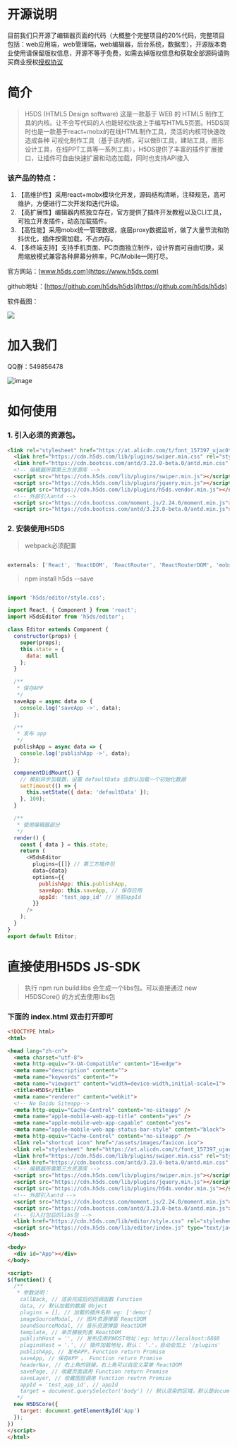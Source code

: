 # 开源说明

目前我们只开源了编辑器页面的代码（大概整个完整项目的20%代码，完整项目包括：web应用端，web管理端，web编辑器，后台系统，数据库），开源版本商业使用请保留版权信息，开源不等于免费，如需去掉版权信息和获取全部源码请购买商业授权[授权协议](http://www.h5ds.com/authorization)

# 简介

> H5DS (HTML5 Design software) 这是一款基于 WEB 的 HTML5 制作工具的内核。让不会写代码的人也能轻松快速上手编写HTML5页面。H5DS同时也是一款基于react+mobx的在线HTML制作工具，灵活的内核可快速改造成各种
可视化制作工具（基于该内核，可以做BI工具，建站工具，图形设计工具，在线PPT工具等一系列工具），H5DS提供了丰富的插件扩展接口，让插件可自由快速扩展和动态加载，同时也支持API接入


### 该产品的特点：

 1. 【高维护性】采用react+mobx模块化开发，源码结构清晰，注释规范，高可维护，方便进行二次开发和迭代升级。
 2. 【高扩展性】编辑器内核独立存在，官方提供了插件开发教程以及CLI工具，可独立开发插件，动态加载插件。
 3. 【高性能】采用mobx统一管理数据，底层proxy数据监听，做了大量节流和防抖优化，插件按需加载，不占内存。
 4. 【多终端支持】支持手机页面、PC页面独立制作，设计界面可自由切换，采用缩放模式兼容各种屏幕分辨率，PC/Mobile一网打尽。

官方网站：[www.h5ds.com](https://www.h5ds.com)

github地址：[https://github.com/h5ds/h5ds](https://github.com/h5ds/h5ds)

软件截图：

![](http://cdn.h5ds.com/doc/images/h5ds.png)

# 加入我们

QQ群：549856478

![image](https://cdn.h5ds.com/doc/images/qq.jpg)


# 如何使用

### 1. 引入必须的资源包。

```html
<link rel="stylesheet" href="https://at.alicdn.com/t/font_157397_ujac0trx9i.css">
  <link href="https://cdn.h5ds.com/lib/plugins/swiper.min.css" rel="stylesheet">
  <link href="https://cdn.bootcss.com/antd/3.23.0-beta.0/antd.min.css" rel="stylesheet">
  <!-- 编辑器所需第三方资源库 -->
  <script src="https://cdn.h5ds.com/lib/plugins/swiper.min.js"></script>
  <script src="https://cdn.h5ds.com/lib/plugins/jquery.min.js"></script>
  <script src="https://cdn.h5ds.com/lib/plugins/h5ds.vendor.min.js"></script>
  <!-- 外部引入antd -->
  <script src="https://cdn.bootcss.com/moment.js/2.24.0/moment.min.js"></script>
  <script src="https://cdn.bootcss.com/antd/3.23.0-beta.0/antd.min.js"></script>
```

### 2. 安装使用H5DS

> webpack必须配置

```javascript

externals: ['React', 'ReactDOM', 'ReactRouter', 'ReactRouterDOM', 'mobx', '_', 'antd', 'PubSub', 'moment']

```

> npm install h5ds --save

```javascript

import 'h5ds/editor/style.css';

import React, { Component } from 'react';
import H5dsEditor from 'h5ds/editor';

class Editor extends Component {
  constructor(props) {
    super(props);
    this.state = {
      data: null
    };
  }

  /**
   * 保存APP
   */
  saveApp = async data => {
    console.log('saveApp ->', data);
  };

  /**
   * 发布 app
   */
  publishApp = async data => {
    console.log('publishApp ->', data);
  };

  componentDidMount() {
    // 模拟异步加载数，设置 defaultData 会默认加载一个初始化数据
    setTimeout(() => {
      this.setState({ data: 'defaultData' });
    }, 100);
  }

  /**
   * 使用编辑器部分
   */
  render() {
    const { data } = this.state;
    return (
      <H5dsEditor
        plugins={[]} // 第三方插件包
        data={data}
        options={{
          publishApp: this.publishApp,
          saveApp: this.saveApp, // 保存应用
          appId: 'test_app_id' // 当前appId
        }}
      />
    );
  }
}
export default Editor;

```

# 直接使用H5DS JS-SDK

> 执行 npm run build:libs 会生成一个libs包。可以直接通过 new H5DSCore() 的方式去使用libs包

### 下面的 index.html 双击打开即可

```html
<!DOCTYPE html>
<html>

<head lang="zh-cn">
  <meta charset="utf-8">
  <meta http-equiv="X-UA-Compatible" content="IE=edge">
  <meta name="description" content="">
  <meta name="keywords" content="">
  <meta name="viewport" content="width=device-width,initial-scale=1">
  <title>H5DS</title>
  <meta name="renderer" content="webkit">
  <!-- No Baidu Siteapp-->
  <meta http-equiv="Cache-Control" content="no-siteapp" />
  <meta name="apple-mobile-web-app-title" content="yes" />
  <meta name="apple-mobile-web-app-capable" content="yes">
  <meta name="apple-mobile-web-app-status-bar-style" content="black">
  <meta http-equiv="Cache-Control" content="no-siteapp" />
  <link rel="shortcut icon" href="/assets/images/favicon.ico">
  <link rel="stylesheet" href="https://at.alicdn.com/t/font_157397_ujac0trx9i.css">
  <link href="https://cdn.h5ds.com/lib/plugins/swiper.min.css" rel="stylesheet">
  <link href="https://cdn.bootcss.com/antd/3.23.0-beta.0/antd.min.css" rel="stylesheet">
  <!-- 编辑器所需第三方资源库 -->
  <script src="https://cdn.h5ds.com/lib/plugins/swiper.min.js"></script>
  <script src="https://cdn.h5ds.com/lib/plugins/jquery.min.js"></script>
  <script src="https://cdn.h5ds.com/lib/plugins/h5ds.vendor.min.js"></script>
  <!-- 外部引入antd -->
  <script src="https://cdn.bootcss.com/moment.js/2.24.0/moment.min.js"></script>
  <script src="https://cdn.bootcss.com/antd/3.23.0-beta.0/antd.min.js"></script>
  <!-- 引入打包后的libs包 -->
  <link href="https://cdn.h5ds.com/lib/editor/style.css" rel="stylesheet">
  <script src="https://cdn.h5ds.com/lib/editor/index.js" type="text/javascript"></script>
</head>

<body>
  <div id="App"></div>
</body>

<script>
$(function() {
  /**
   * 参数说明：
    callBack, // 渲染完成后的回调函数 Function
    data, // 默认加载的数据 Object
    plugins = [], // 加载的插件名称 eg: ['demo']
    imageSourceModal, // 图片资源弹窗 ReactDOM
    soundSourceModal, // 音乐资源弹窗 ReactDOM
    template, // 单页模板列表 ReactDOM
    publishHost = '', // 发布应用的HOST地址：eg: http://localhost:8888
    pluginsHost = '.', // 插件加载地址，默认： '.'，自动会加上 '/plugins'
    publishApp, // 发布APP。Function return Promise
    saveApp, // 保存APP 。 Function return Promise
    headerNav, // 右上角的链接。右上角可以自定义菜单 ReactDOM
    savePage, // 收藏页面调用 Function return Promise
    saveLayer, // 收藏图层调用 Function reutrn Promise
    appId = 'test_app_id', // appId
    target = document.querySelector('body') // 默认渲染的区域，默认是document.querySelector('body')
   */
  new H5DSCore({
    target: document.getElementById('App')
  });
})
</script>
</html>
```

